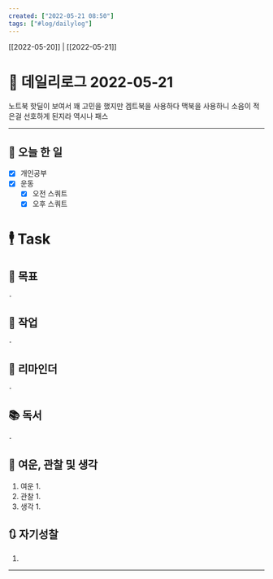 ```yaml
---
created: ["2022-05-21 08:50"]
tags: ["#log/dailylog"]
---
```


[[2022-05-20]] | [[2022-05-21]]

# 📅 데일리로그  2022-05-21
노트북 핫딜이 보여서 꽤 고민을 했지만 겜트북을 사용하다 맥북을 사용하니 소음이 적은걸 선호하게 된지라 역시나 패스


---
## 🔷 오늘 한 일
- [x] 개인공부
- [x] 운동
	- [x] 오전 스쿼트
	- [x] 오후 스쿼트

# 🕴 Task
## 🎯 목표
	- 
## 🚀 작업
	- 
## 📕 리마인더
	- 
## 📚 독서
	- 
##  💬 여운, 관찰 및 생각
1. 여운
	1. 
2. 관찰
	1. 
3. 생각
	1. 
## 🔃 자기성찰
1. 
---
